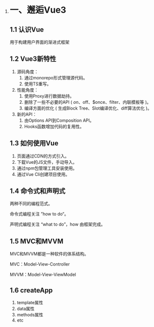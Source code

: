 1. # 一、邂逅Vue3

   ## 1.1 认识Vue

   用于构建用户界面的渐进式框架

   ## 1.2 Vue3新特性

   1. 源码角度：
      1. 通过monorepo形式管理源代码。
      2. 使用TS重写。
   2. 性能角度：
      1. 使用Proxy进行数据劫持。
      2. 删除了一些不必要的API ( $on、$off、$once、filter、内联模板等 )。
      3. 编译方面的优化 ( 生成Block Tree、Slot编译优化、diff算法优化 )。
   3. 新的API：
      1. 由Options API到Composition API。
      2. Hooks函数增加代码的复用性。

   ## 1.3 如何使用Vue

   1. 页面通过CDN的方式引入。
   2. 下载Vue的JS文件，手动导入。
   3. 通过npm包管理工具安装使用。
   4. 通过Vue Cli创建项目使用。

   ## 1.4 命令式和声明式

   两种不同的编程范式。

   命令式编程关注 ”how to do“。

   声明式编程关注 “what to do”，how 由框架完成。

   ## 1.5 MVC和MVVM

   MVC和MVVM都是一种软件的体系结构。

   MVC：Model-View-Controller

   MVVM：Model-View-ViewModel

   ## 1.6 createApp

   1. template属性
   2. data属性
   3. methods属性
   4. etc